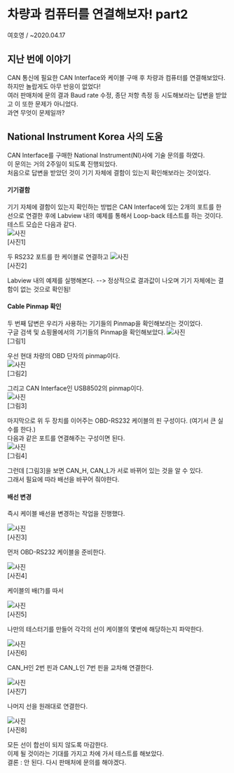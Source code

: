 # 차량과 컴퓨터를 연결해보자! part2
여호영 / ~2020.04.17

## 지난 번에 이야기
CAN 통신에 필요한 CAN Interface와 케이블 구매 후 차량과 컴퓨터를 연결해보았다.    
하지만 놀랍게도 아무 반응이 없었다!    
여러 판매처에 문의 결과 Baud rate 수정, 종단 저항 측정 등 시도해보라는 답변을 받았고 이 또한 문제가 아니었다.    
과연 무엇이 문제일까?

## National Instrument Korea 사의 도움
CAN Interface를 구매한 National Instrument(NI)사에 기술 문의를 하였다.    
이 문의는 거의 2주일이 되도록 진행되었다.    
처음으로 답변을 받았던 것이 기기 자체에 결함이 있는지 확인해보라는 것이었다.

#### 기기결함    
기기 자체에 결함이 있는지 확인하는 방법은 CAN Interface에 있는 2개의 포트를 한 선으로 연결한 후에 Labview 내의 예제를 통해서 Loop-back 테스트를 하는 것이다.    
테스트 모습은 다음과 같다.    
![사진](./media/loop_back1.jpg)    
[사진1]    

두 RS232 포트를 한 케이블로 연결하고
![사진](./media/loop_back2.jpg)    
[사진2]    

Labview 내의 예제를 실행해본다. --> 정상적으로 결과값이 나오며 기기 자체에는 결함이 없는 것으로 확인됨!

#### Cable Pinmap 확인
두 번째 답변은 우리가 사용하는 기기들의 Pinmap을 확인해보라는 것이었다.    
구글 검색 및 쇼핑몰에서의 기기들의 Pinmap을 확인해보았다.
![사진](./media/pinmap_OBD.jpg)    
[그림1]    

우선 현대 차량의 OBD 단자의 pinmap이다.    
![사진](./media/pinmap_usb8502.jpg)   
[그림2]    

그리고 CAN Interface인 USB8502의 pinmap이다.    
![사진](./media/pinmap_cable1.PNG)    
[그림3]    

마지막으로 위 두 장치를 이어주는 OBD-RS232 케이블의 핀 구성이다. (여기서 큰 실수를 한다.)    
다음과 같은 포트를 연결해주는 구성이면 된다.    
![사진](./media/pinmap_map.PNG)    
[그림4]    

그런데 [그림3]을 보면 CAN_H, CAN_L가 서로 바뀌어 있는 것을 알 수 있다.    
그래서 필요에 따라 배선을 바꾸어 줘야한다.

#### 배선 변경
즉시 케이블 배선을 변경하는 작업을 진행했다.    

![사진](./media/cable_mod1.jpg)    
[사진3]    

먼저 OBD-RS232 케이블을 준비한다.    

![사진](./media/cable_mod2.jpg)    
[사진4]    

케이블의 배(?)를 따서    

![사진](./media/cable_mod3.jpg)    
[사진5]    

나만의 테스터기를 만들어 각각의 선이 케이블의 몇번에 해당하는지 파악한다.

![사진](./media/cable_mod4.jpg)    
[사진6]

CAN_H인 2번 핀과 CAN_L인 7번 핀을 교차해 연결한다.

![사진](./media/cable_mod5.jpg)    
[사진7]

나머지 선을 원래대로 연결한다.

![사진](./media/cable_mod6.jpg)    
[사진8]    

모든 선이 합선이 되지 않도록 마감한다.    
이제 될 것이라는 기대를 가지고 차에 가서 테스트를 해보았다.    
결론 : 안 된다. 다시 판매처에 문의를 해야겠다.
